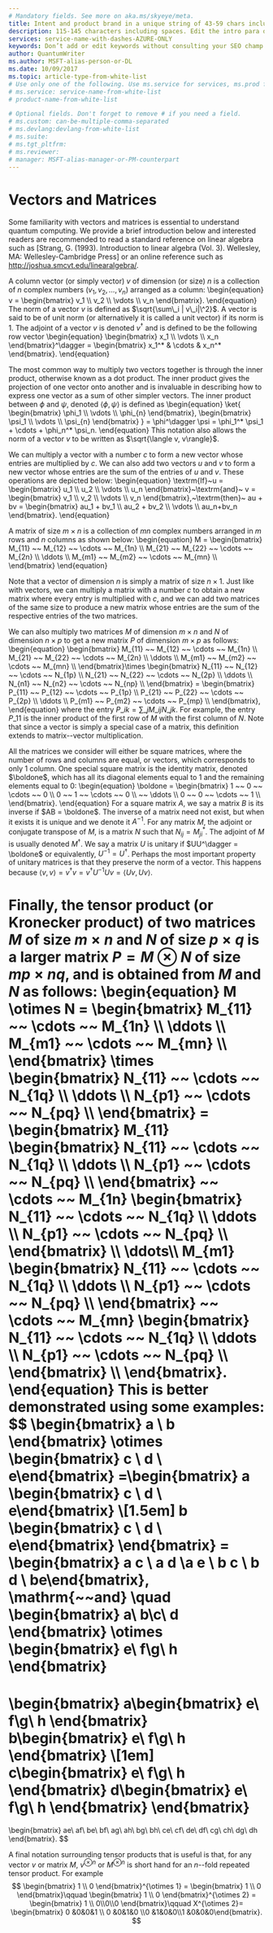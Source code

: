 ```yaml
---
# Mandatory fields. See more on aka.ms/skyeye/meta.
title: Intent and product brand in a unique string of 43-59 chars including spaces | Microsoft Docs 
description: 115-145 characters including spaces. Edit the intro para describing article intent to fit here. This abstract displays in the search result.
services: service-name-with-dashes-AZURE-ONLY 
keywords: Don’t add or edit keywords without consulting your SEO champ.
author: QuantumWriter
ms.author: MSFT-alias-person-or-DL
ms.date: 10/09/2017
ms.topic: article-type-from-white-list
# Use only one of the following. Use ms.service for services, ms.prod for on-prem. Remove the # before the relevant field.
# ms.service: service-name-from-white-list
# product-name-from-white-list

# Optional fields. Don't forget to remove # if you need a field.
# ms.custom: can-be-multiple-comma-separated
# ms.devlang:devlang-from-white-list
# ms.suite: 
# ms.tgt_pltfrm:
# ms.reviewer:
# manager: MSFT-alias-manager-or-PM-counterpart
---
```


# Vectors and Matrices

Some familiarity with vectors and matrices is essential to understand quantum computing. We provide a brief introduction below and interested readers are recommended to read a standard reference on linear algebra such as [Strang, G. (1993). Introduction to linear algebra (Vol. 3). Wellesley, MA: Wellesley-Cambridge Press] or an online reference such as http://joshua.smcvt.edu/linearalgebra/.

A column vector (or simply vector) $v$ of dimension (or size) $n$ is a collection of $n$ complex numbers $(v_1, v_2, \ldots, v_n)$ arranged as a column:
\begin{equation}
	v = \begin{bmatrix}
		v_1 \\\\
		v_2 \\\\
		\vdots \\\\
		v_n
	\end{bmatrix}.
\end{equation}
The norm of a vector $v$ is defined as $\sqrt{\sum\_i | v\_i|\^2}$.
A vector is said to be of unit norm (or alternatively it is called a unit vector) if its norm is $1$. The adjoint of a vector $v$ is denoted $v^\dagger$ and is defined to be the following row vector
\begin{equation}
	\begin{bmatrix}
		x_1 \\\\
		\vdots \\\\
		x_n
	\end{bmatrix}\^\dagger = \begin{bmatrix}
		x_1^* & \cdots & x_n^*
	\end{bmatrix}.
\end{equation}

The most common way to multiply two vectors together is through the inner product, otherwise known as a dot product.  The inner product gives the projection of one vector onto another and is invaluable in describing how to express one vector as a sum of other simpler vectors.  The inner product between $\phi$ and $\psi$, denoted $\left\langle \phi, \psi\right\rangle$ is defined as
\begin{equation}
	\ket{
		\begin{bmatrix}
			\phi_1 \\\\
			\vdots \\\\
			\phi_{n}
		\end{bmatrix},
		\begin{bmatrix}
			\psi_1 \\\\
			\vdots \\\\
			\psi_{n}
		\end{bmatrix}
	}
	= \phi^\dagger \psi = \phi_1^\* \psi_1 + \cdots + \phi_n^\* \psi_n.
\end{equation}
This notation also allows the norm of a vector $v$ to be written as $\sqrt{\langle v, v\rangle}$.

We can multiply a vector with a number $c$ to form a new vector whose entries are multiplied by $c$. We can also add two vectors $u$ and $v$ to form a new vector whose entries are the sum of the entries of $u$ and $v$. These operations are depicted below:
\begin{equation}
	\textrm{If}\~u = \begin{bmatrix}
		u_1 \\\\
		u_2 \\\\
		\vdots \\\\
		u_n
	\end{bmatrix}\~\textrm{and}\~
	v =
	\begin{bmatrix}
		v_1 \\\\
		v_2 \\\\
		\vdots \\\\
		v_n
	\end{bmatrix},\~\textrm{then}\~
	au + bv = \begin{bmatrix}
		au_1 + bv_1 \\\\
		au_2 + bv_2 \\\\
		\vdots \\\\
		au_n+bv_n
	\end{bmatrix}.
\end{equation}

A matrix of size $m \times n$ is a collection of $mn$ complex numbers arranged in $m$ rows and $n$ columns as shown below:
\begin{equation}
	M =
	\begin{bmatrix}
		M_{11} ~~ M_{12} ~~ \cdots ~~ M_{1n} \\\\
		M_{21} ~~ M_{22} ~~ \cdots ~~ M_{2n} \\\\
		\ddots \\\\
		M_{m1} ~~ M_{m2} ~~ \cdots ~~ M_{mn} \\\\
	\end{bmatrix}
\end{equation}

Note that a vector of dimension $n$ is simply a matrix of size $n \times 1$. Just like with vectors, we can multiply a matrix with a number $c$ to obtain a new matrix where every entry is multiplied with $c$, and we can add two matrices of the same size to produce a new matrix whose entries are the sum of the respective entries of the two matrices.

We can also multiply two matrices $M$ of dimension $m\times n$ and $N$ of dimension $n \times p$ to get a new matrix $P$ of dimension $m \times p$ as follows:
\begin{equation}
	\begin{bmatrix}
		M_{11} ~~ M_{12} ~~ \cdots ~~ M_{1n} \\\\
		M_{21} ~~ M_{22} ~~ \cdots ~~ M_{2n} \\\\
		\ddots \\\\
		M_{m1} ~~ M_{m2} ~~ \cdots ~~ M_{mn} \\\\
	\end{bmatrix}\times
	\begin{bmatrix}
		N_{11} ~~ N_{12} ~~ \cdots ~~ N_{1p} \\\\
		N_{21} ~~ N_{22} ~~ \cdots ~~ N_{2p} \\\\
		\ddots \\\\
		N_{n1} ~~ N_{n2} ~~ \cdots ~~ N_{np} \\\\
	\end{bmatrix} =
	\begin{bmatrix}
		P_{11} ~~ P_{12} ~~ \cdots ~~ P_{1p} \\\\
		P_{21} ~~ P_{22} ~~ \cdots ~~ P_{2p} \\\\
		\ddots \\\\
		P_{m1} ~~ P_{m2} ~~ \cdots ~~ P_{mp} \\\\
	\end{bmatrix},
\end{equation}
where the entry $P\_{ik} = \sum\_j M\_{ij}N\_{jk}$. For example, the entry $P\_{11}$ is the inner product of the first row of $M$ with the first column of $N$. Note that since a vector is simply a special case of a matrix, this definition extends to matrix--vector multiplication. 

All the matrices we consider will either be square matrices, where the number of rows and columns are equal, or vectors, which corresponds to only $1$ column. One special square matrix is the identity matrix, denoted $\boldone$, which has all its diagonal elements equal to $1$ and the remaining elements equal to $0$:
\begin{equation}
	\boldone = \begin{bmatrix}
		1 ~~ 0 ~~ \cdots ~~ 0 \\\\
		0 ~~ 1 ~~ \cdots ~~ 0 \\\\
		~~ \ddots \\\\
		0 ~~ 0 ~~ \cdots ~~ 1 \\\\
	\end{bmatrix}.
\end{equation}
For a square matrix $A$, we say a matrix $B$ is its inverse if $AB = \boldone$. The inverse of a matrix need not exist, but when it exists it is unique and we denote it $A^{-1}$. For any matrix $M$, the adjoint or conjugate transpose of $M$, is a matrix $N$ such that $N_{ij} = M^*_{ji}$. The adjoint of $M$ is usually denoted $M^\dagger$. We say a matrix $U$ is unitary if $UU^\dagger = \boldone$ or equivalently, $U^{-1} = U^\dagger$.  Perhaps the most important property of unitary matrices is that they preserve the norm of a vector.  This happens because $\langle v,v \rangle=v^\dagger v = v^\dagger U^{-1} U v = \langle U v, U v\rangle$.  



Finally, the tensor product (or Kronecker product) of two matrices $M$ of size $m\times n$ and $N$ of size $p \times q$ is a larger matrix $P=M\otimes N$ of size $mp \times nq$, and is obtained from $M$ and $N$ as follows:
\begin{equation}
	M \otimes N =
	\begin{bmatrix}
		M_{11} ~~ \cdots ~~ M_{1n} \\\\
		\ddots \\\\
		M_{m1}  ~~ \cdots ~~ M_{mn} \\\\
	\end{bmatrix} \times
	\begin{bmatrix}
		N_{11}  ~~ \cdots ~~ N_{1q} \\\\
		\ddots \\\\
		N_{p1} ~~ \cdots ~~ N_{pq} \\\\
	\end{bmatrix} =
	\begin{bmatrix}
		M_{11}
		\begin{bmatrix}
			N_{11}  ~~ \cdots ~~ N_{1q} \\\\
			\ddots \\\\
			N_{p1} ~~ \cdots ~~ N_{pq} \\\\
		\end{bmatrix} ~~ \cdots ~~ 
		M_{1n}
		\begin{bmatrix}
			N_{11}  ~~ \cdots ~~ N_{1q} \\\\
			\ddots \\\\
			N_{p1} ~~ \cdots ~~ N_{pq} \\\\
		\end{bmatrix} \\\\
		\ddots\\\\
		M_{m1}
		\begin{bmatrix}
			N_{11} ~~ \cdots ~~ N_{1q} \\\\
			\ddots \\\\
			N_{p1} ~~ \cdots ~~ N_{pq} \\\\
		\end{bmatrix} ~~ \cdots ~~ 
		M_{mn}
		\begin{bmatrix}
			N_{11} ~~ \cdots ~~ N_{1q} \\\\
			\ddots \\\\
			N_{p1} ~~ \cdots ~~ N_{pq} \\\\
		\end{bmatrix} \\\\
	\end{bmatrix}.
\end{equation}
This is better demonstrated using some examples:
$$
\begin{bmatrix} a \\ b  \end{bmatrix} \otimes \begin{bmatrix} c \\ d \\ e\end{bmatrix} 
=\begin{bmatrix} a \begin{bmatrix} c \\ d \\ e\end{bmatrix}  \\[1.5em] b \begin{bmatrix} c \\ d \\ e\end{bmatrix}  \end{bmatrix}
= \begin{bmatrix} a c \\ a d \\a e \\ b c \\ b d \\ be\end{bmatrix}, \mathrm{~~and} \quad 
\begin{bmatrix}
a\ b\\c\ d
\end{bmatrix}
\otimes 
\begin{bmatrix}
e\ f\\g\ h
\end{bmatrix}
=
\begin{bmatrix}
a\begin{bmatrix}
e\ f\\g\ h
\end{bmatrix}
b\begin{bmatrix}
e\ f\\g\ h
\end{bmatrix}
\\[1em]
c\begin{bmatrix}
e\ f\\g\ h
\end{bmatrix}
d\begin{bmatrix}
e\ f\\g\ h
\end{bmatrix}
\end{bmatrix}
=
\begin{bmatrix}
ae\ af\ be\ bf\\
ag\ ah\ bg\ bh\\
ce\ cf\ de\ df\\
cg\ ch\ dg\ dh
\end{bmatrix}.
$$

A final notation surrounding tensor products that is useful is that, for any vector $v$ or matrix $M$, $v^{\otimes n}$ or $M^{\otimes n}$ is short hand for an $n$--fold repeated tensor product.  For example
$$
\begin{bmatrix} 1 \\ 0 \end{bmatrix}^{\otimes 1} = \begin{bmatrix} 1 \\ 0 \end{bmatrix}\qquad \begin{bmatrix} 1 \\ 0 \end{bmatrix}^{\otimes 2} = \begin{bmatrix} 1 \\ 0\\0\\0 \end{bmatrix}\qquad X^{\otimes 2}= \begin{bmatrix} 0 &0&0&1 \\ 0 &0&1&0 \\0 &1&0&0\\1 &0&0&0\end{bmatrix}.
$$